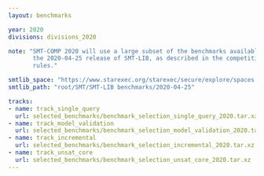 ```yaml
---
layout: benchmarks

year: 2020
divisions: divisions_2020

note: "SMT-COMP 2020 will use a large subset of the benchmarks available within
       the 2020-04-25 release of SMT-LIB, as described in the competition
       rules."

smtlib_space: "https://www.starexec.org/starexec/secure/explore/spaces.jsp?id=399901"
smtlib_path: "root/SMT/SMT-LIB benchmarks/2020-04-25"

tracks:
- name: track_single_query
  url: selected_benchmarks/benchmark_selection_single_query_2020.tar.xz
- name: track_model_validation
  url: selected_benchmarks/benchmark_selection_model_validation_2020.tar.xz
- name: track_incremental
  url: selected_benchmarks/benchmark_selection_incremental_2020.tar.xz
- name: track_unsat_core
  url: selected_benchmarks/benchmark_selection_unsat_core_2020.tar.xz
---
```

